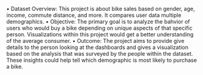 •	Dataset Overview: This project is about bike sales based on gender, age, income, commute distance, and more. It compares user data multiple demographics. 
•	Objective: The primary goal is to analyze the bahvior of users who would buy a bike depending on unique aspects of that specific person. Visualizations within this project would get a better understanding of the average consumer.
•	Outcome: The project aims to provide give details to the person looking at the dashboards and gives a  visualization based on the analysis that was surveyed by the people within the dataset. These insights could help tell which demographic is most likely to purchase a bike.
